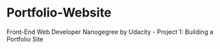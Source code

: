 # Portfolio-Website
Front-End Web Developer Nanogegree by Udacity - Project 1: Building a Portfolio Site
